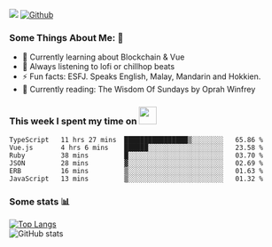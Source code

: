 ![](https://visitor-badge.laobi.icu/badge?page_id=seanho96.seanho96)
[![Github](https://img.shields.io/github/followers/seanho96?label=Follow&style=social)](https://github.com/seanho96)

### Some Things About Me: 👋
- 🌱 Currently learning about Blockchain & Vue
- :musical_note: Always listening to lofi or chillhop beats
- :zap: Fun facts: ESFJ. Speaks English, Malay, Mandarin and Hokkien.
- :book: Currently reading: The Wisdom Of Sundays by Oprah Winfrey

### This week I spent my time on <img src="https://media.giphy.com/media/SvQzkTQb3ZwKcj1QTO/giphy.gif" width="32">

<!--START_SECTION:waka-->

```text
TypeScript   11 hrs 27 mins  ████████████████▒░░░░░░░░   65.86 %
Vue.js       4 hrs 6 mins    ██████░░░░░░░░░░░░░░░░░░░   23.58 %
Ruby         38 mins         █░░░░░░░░░░░░░░░░░░░░░░░░   03.70 %
JSON         28 mins         ▓░░░░░░░░░░░░░░░░░░░░░░░░   02.69 %
ERB          16 mins         ▒░░░░░░░░░░░░░░░░░░░░░░░░   01.63 %
JavaScript   13 mins         ▒░░░░░░░░░░░░░░░░░░░░░░░░   01.32 %
```

<!--END_SECTION:waka-->

### Some stats 📊

[![Top Langs](https://github-readme-stats.vercel.app/api/top-langs/?username=seanho96&layout=compact&theme=graywhite)](https://github.com/anuraghazra/github-readme-stats)
<br/>
![GitHub stats](https://github-readme-stats.vercel.app/api?username=seanho96&show_icons=true&theme=graywhite)

